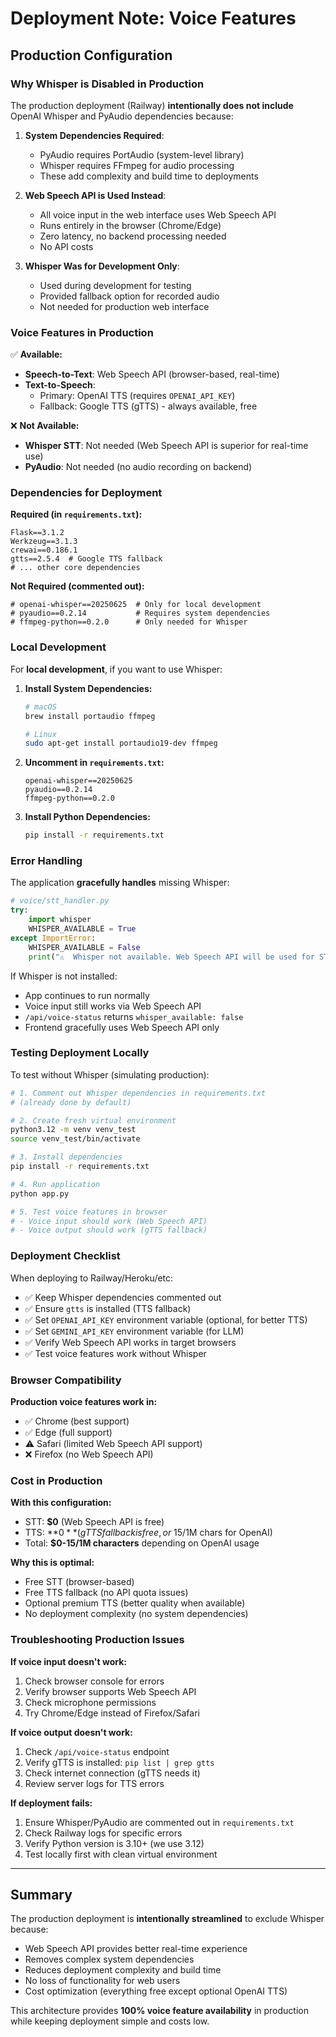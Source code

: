 # Deployment Note: Voice Features

## Production Configuration

### Why Whisper is Disabled in Production

The production deployment (Railway) **intentionally does not include** OpenAI Whisper and PyAudio dependencies because:

1. **System Dependencies Required**: 
   - PyAudio requires PortAudio (system-level library)
   - Whisper requires FFmpeg for audio processing
   - These add complexity and build time to deployments

2. **Web Speech API is Used Instead**:
   - All voice input in the web interface uses Web Speech API
   - Runs entirely in the browser (Chrome/Edge)
   - Zero latency, no backend processing needed
   - No API costs

3. **Whisper Was for Development Only**:
   - Used during development for testing
   - Provided fallback option for recorded audio
   - Not needed for production web interface

### Voice Features in Production

✅ **Available:**
- **Speech-to-Text**: Web Speech API (browser-based, real-time)
- **Text-to-Speech**: 
  - Primary: OpenAI TTS (requires `OPENAI_API_KEY`)
  - Fallback: Google TTS (gTTS) - always available, free

❌ **Not Available:**
- **Whisper STT**: Not needed (Web Speech API is superior for real-time use)
- **PyAudio**: Not needed (no audio recording on backend)

### Dependencies for Deployment

**Required (in `requirements.txt`):**
```
Flask==3.1.2
Werkzeug==3.1.3
crewai==0.186.1
gtts==2.5.4  # Google TTS fallback
# ... other core dependencies
```

**Not Required (commented out):**
```
# openai-whisper==20250625  # Only for local development
# pyaudio==0.2.14           # Requires system dependencies
# ffmpeg-python==0.2.0      # Only needed for Whisper
```

### Local Development

For **local development**, if you want to use Whisper:

1. **Install System Dependencies:**
   ```bash
   # macOS
   brew install portaudio ffmpeg
   
   # Linux
   sudo apt-get install portaudio19-dev ffmpeg
   ```

2. **Uncomment in `requirements.txt`:**
   ```
   openai-whisper==20250625
   pyaudio==0.2.14
   ffmpeg-python==0.2.0
   ```

3. **Install Python Dependencies:**
   ```bash
   pip install -r requirements.txt
   ```

### Error Handling

The application **gracefully handles** missing Whisper:

```python
# voice/stt_handler.py
try:
    import whisper
    WHISPER_AVAILABLE = True
except ImportError:
    WHISPER_AVAILABLE = False
    print("⚠️  Whisper not available. Web Speech API will be used for STT.")
```

If Whisper is not installed:
- App continues to run normally
- Voice input still works via Web Speech API
- `/api/voice-status` returns `whisper_available: false`
- Frontend gracefully uses Web Speech API only

### Testing Deployment Locally

To test without Whisper (simulating production):

```bash
# 1. Comment out Whisper dependencies in requirements.txt
# (already done by default)

# 2. Create fresh virtual environment
python3.12 -m venv venv_test
source venv_test/bin/activate

# 3. Install dependencies
pip install -r requirements.txt

# 4. Run application
python app.py

# 5. Test voice features in browser
# - Voice input should work (Web Speech API)
# - Voice output should work (gTTS fallback)
```

### Deployment Checklist

When deploying to Railway/Heroku/etc:

- ✅ Keep Whisper dependencies commented out
- ✅ Ensure `gtts` is installed (TTS fallback)
- ✅ Set `OPENAI_API_KEY` environment variable (optional, for better TTS)
- ✅ Set `GEMINI_API_KEY` environment variable (for LLM)
- ✅ Verify Web Speech API works in target browsers
- ✅ Test voice features work without Whisper

### Browser Compatibility

**Production voice features work in:**
- ✅ Chrome (best support)
- ✅ Edge (full support)
- ⚠️ Safari (limited Web Speech API support)
- ❌ Firefox (no Web Speech API)

### Cost in Production

**With this configuration:**
- STT: **$0** (Web Speech API is free)
- TTS: **$0** (gTTS fallback is free, or ~$15/1M chars for OpenAI)
- Total: **$0-15/1M characters** depending on OpenAI usage

**Why this is optimal:**
- Free STT (browser-based)
- Free TTS fallback (no API quota issues)
- Optional premium TTS (better quality when available)
- No deployment complexity (no system dependencies)

### Troubleshooting Production Issues

**If voice input doesn't work:**
1. Check browser console for errors
2. Verify browser supports Web Speech API
3. Check microphone permissions
4. Try Chrome/Edge instead of Firefox/Safari

**If voice output doesn't work:**
1. Check `/api/voice-status` endpoint
2. Verify gTTS is installed: `pip list | grep gtts`
3. Check internet connection (gTTS needs it)
4. Review server logs for TTS errors

**If deployment fails:**
1. Ensure Whisper/PyAudio are commented out in `requirements.txt`
2. Check Railway logs for specific errors
3. Verify Python version is 3.10+ (we use 3.12)
4. Test locally first with clean virtual environment

---

## Summary

The production deployment is **intentionally streamlined** to exclude Whisper because:
- Web Speech API provides better real-time experience
- Removes complex system dependencies
- Reduces deployment complexity and build time
- No loss of functionality for web users
- Cost optimization (everything free except optional OpenAI TTS)

This architecture provides **100% voice feature availability** in production while keeping deployment simple and costs low.

